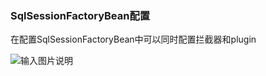 ### SqlSessionFactoryBean配置

在配置SqlSessionFactoryBean中可以同时配置拦截器和plugin

![输入图片说明](http://git.oschina.net/uploads/images/2015/0902/131156_dc975549_337255.png "在这里输入图片标题")

